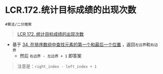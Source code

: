 
# LCR.172.统计目标成绩的出现次数


`#算法/二分搜索`


> [LCR 172. 统计目标成绩的出现次数](https://leetcode.cn/problems/zai-pai-xu-shu-zu-zhong-cha-zhao-shu-zi-lcof/)


- 基于 [34. 在排序数组中查找元素的第一个和最后一个位置](/post/GtInKqrA.html) ，返回`左边界`和`右边界`
	- 然后 `右边界 - 左边界 + 1` 即答案

>  注意是：`right_index - left_index + 1`



